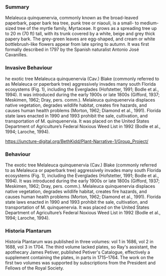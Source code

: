 <param ve-config
  title="Paper Bark Tree"
  author="Phoebe Botticelli Pohl, Sierra Roark, Beth Kidd"
  banner="https://upload.wikimedia.org/wikipedia/commons/0/02/Paperbark_Trees_in_Coombabah.png"
  layout="vertical">
  
### Summary
Melaleuca quinquenervia, commonly known as the broad-leaved paperbark, paper bark tea tree, punk tree or niaouli, is a small- to medium-sized tree of the myrtle family, Myrtaceae. It grows as a spreading tree up to 20 m (70 ft) tall, with its trunk covered by a white, beige and grey thick papery bark. The grey-green leaves are egg-shaped, and cream or white bottlebrush-like flowers appear from late spring to autumn. It was first formally described in 1797 by the Spanish naturalist Antonio José Cavanilles.
<param ve-image 
url="https://upload.wikimedia.org/wikipedia/commons/e/e0/Paperbark_%28bark%29.JPG"
label="Bark" 
description="Bark
license="CC BY-SA 3.0">

### Invasive Behaviour
he exotic tree Melaleuca quinquenervia (Cav.) Blake (commonly referred to as Melaleuca or paperbark tree) aggressively invades many south Florida ecosystems (Fig. 1), including the Everglades (Hofstetter, 1991; Bodle et al., 1994). It was introduced during the early 1900s or late 1800s (Gifford, 1937; Meskimen, 1962; Dray, pers. comm.). Melaleuca quinquenervia displaces native vegetation, degrades wildlife habitat, creates fire hazards, and causes human health problems (Morton, 1962; Diamond et al., 1991). Florida state laws enacted in 1990 and 1993 prohibit the sale, cultivation, and transportation of M. quinquenervia. It was placed on the United States Department of Agriculture’s Federal Noxious Weed List in 1992 (Bodle et al., 1994; Laroche, 1994).

<param ve-map
       center="25.78662638413672, -80.68252090059919"
       zoom="8"
       Title="Everglades, Florida"
       show-labels>
<param ve-map-layer
        url="/Everglades.json">
     
https://juncture-digital.org/BethKidd/Plant-Narrative-1/Group_Project/

### Behaviour
The exotic tree Melaleuca quinquenervia (Cav.) Blake (commonly referred to as Melaleuca or paperbark tree) aggressively invades many south Florida ecosystems (Fig. 1), including the Everglades (Hofstetter, 1991; Bodle et al., 1994). It was introduced during the early 1900s or late 1800s (Gifford, 1937; Meskimen, 1962; Dray, pers. comm.). Melaleuca quinquenervia displaces native vegetation, degrades wildlife habitat, creates fire hazards, and causes human health problems (Morton, 1962; Diamond et al., 1991). Florida state laws enacted in 1990 and 1993 prohibit the sale, cultivation, and transportation of M. quinquenervia. It was placed on the United States Department of Agriculture’s Federal Noxious Weed List in 1992 (Bodle et al., 1994; Laroche, 1994).    
<param ve-image
  url="https://www.biodiversitylibrary.org/pageImage/58555014">

### Historia Plantarum 
Historia Plantarum was published in three volumes: vol 1 in 1686, vol 2 in 1688, vol 3 in 1704. The third volume lacked plates, so Ray's assistant, the apothecary James Petiver, published Petiver's Catalogue, effectively a supplement containing the plates, in parts in 1715–1764. The work on the first two volumes was supported by subscriptions from the President and Fellows of the Royal Society.
<param ve-iframe                                               
src="https://books.google.com/books?id=W3xDAAAAcAAJ&newbks=0&dq=ray%20historia%20plantum&pg=PA424&output=embed">
